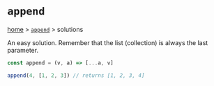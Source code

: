 # `append`

[home](../README.md) &gt; [`append`](./README.md) &gt; solutions

An easy solution. Remember that the list (collection) is always the last parameter.

```js
const append = (v, a) => [...a, v]

append(4, [1, 2, 3]) // returns [1, 2, 3, 4]
```
